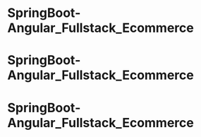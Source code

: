 # SpringBoot-Angular_Fullstack_Ecommerce
# SpringBoot-Angular_Fullstack_Ecommerce
# SpringBoot-Angular_Fullstack_Ecommerce
